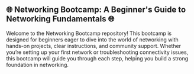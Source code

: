 ## 🌐 Networking Bootcamp: A Beginner's Guide to Networking Fundamentals 🌐


Welcome to the Networking Bootcamp repository! This bootcamp is designed for beginners eager to dive into the world of networking with hands-on projects, clear instructions, and community support. Whether you’re setting up your first network or troubleshooting connectivity issues, this bootcamp will guide you through each step, helping you build a strong foundation in networking.
